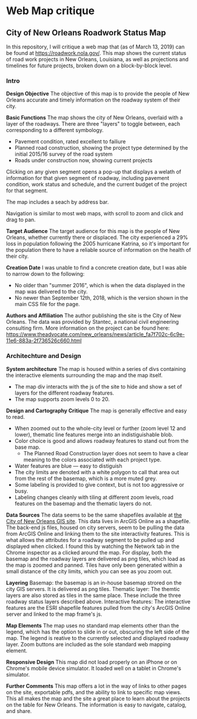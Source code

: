 # Web Map critique
## City of New Orleans Roadwork Status Map

In this repository, I will critique a web map that (as of March 13, 2019) can be found at https://roadwork.nola.gov/. This map shows the current status of road work projects in New Orleans, Louisiana, as well as projections and timelines for future projects, broken down on a block-by-block level.

### Intro
**Design Objective**
The objective of this map is to provide the people of New Orleans accurate and timely information on the roadway system of their city.

**Basic Functions**
The map shows the city of New Orleans, overlaid with a layer of the roadways. There are three "layers" to toggle between, each corresponding to a different symbology.
- Pavement condition, rated excellent to failiure
- Planned road construction, showing the project type determined by the initial 2015/16 survey of the road system
- Roads under construction now, showing current projects

Clicking on any given segment opens a pop-up that displays a welath of information for that given segment of roadway, including pavement condition, work status and schedule, and the current budget of the project for that segment.

The map includes a seach by address bar.

Navigation is similar to most web maps, with scroll to zoom and click and drag to pan.

**Target Audience**
The target audience for this map is the people of New Orleans, whether currently there or displaced. The city experienced a 29% loss in population following the 2005 hurricane Katrina, so it's important for the population there to have a reliable source of information on the health of their city.

**Creation Date**
I was unable to find a concrete creation date, but I was able to narrow down to the following:
- No older than "summer 2016", which is when the data displayed in the map was delivered to the city.
- No newer than September 12th, 2018, which is the version shown in the main CSS file for the page.

**Authors and Affiliation**
The author publishing the site is the City of New Orleans. The data was provided by Stantec, a national civil engineering consulting firm.
More information on the project can be found here: https://www.theadvocate.com/new_orleans/news/article_fa7f702c-6c9e-11e6-883a-2f736526c660.html

### Architechture and Design
**System architecture**
The map is housed within a series of divs containing the interactive elements surrounding the map and the map itself.
- The map div interacts with the js of the site to hide and show a set of layers for the different roadway features.
- The map supports zoom levels 0 to 20.

**Design and Cartography Critique**
The map is generally effective and easy to read.
- When zoomed out to the whole-city level or further (zoom level 12 and lower), thematic line features merge into an indistiguishable blob.
- Color choice is good and allows roadway features to stand out from the base map.
  - The Planned Road Construction layer does not seem to have a clear meaning to the colors associated with each project type.
- Water features are blue — easy to distiguish
- The city limits are denoted with a white polygon to call that area out from the rest of the basemap, which is a more muted grey.
- Some labeling is provided to give context, but is not too aggressive or busy.
- Labeling changes cleanly with tiling at different zoom levels, road features on the basemap and the thematic layers do not.

**Data Sources**
The data seems to be the same shapefiles available at [the City of New Orleans GIS site](https://portal-nolagis.opendata.arcgis.com/datasets/dept-of-public-works-roadwork-projects?geometry=-90.405%2C29.882%2C-88.658%2C30.09). This data lives in ArcGIS Online as a shapefile.
The back-end js files, housed on city servers, seem to be pulling the data from ArcGIS Online and linking them to the site interactivity features. This is what allows the attributes for a roadway segment to be pulled up and displayed when clicked. I found this by watching the Network tab in the Chrome inspector as a clicked around the map.
For display, both the basemap and the roadway layers are delivered as png tiles, which load as the map is zoomed and panned. Tiles have only been generated within a small distance of the city limits, which you can see as you zoom out.

**Layering**
Basemap: the basemap is an in-house basemap strored on the city GIS servers. It is delivered as png tiles.
Thematic layer: The themtic layers are also stored as tiles in the same place. These include the three roadway status layers described above.
Interactive features: The interactive features are the ESRI shapefile features pulled from the city's ArcGIS Online server and linked to the map frame's js.

**Map Elements**
The map uses no standard map elements other than the legend, which has the option to slide in or out, obscuring the left side of the map. The legend is reative to the currently selected and displayed roadway layer.
Zoom buttons are included as the sole standard web mapping element.

**Responsive Design**
This map did not load properly on an iPhone or on Chrome's mobile device simulator.
It loaded well on a tablet in Chrome's simulator.

**Further Comments**
This map offers a lot in the way of links to other pages on the site, exportable pdfs, and the ability to link to specific map views. This all makes the map and the site a great place to learn about the projects on the table for New Orleans. The information is easy to navigate, catalog, and share.
